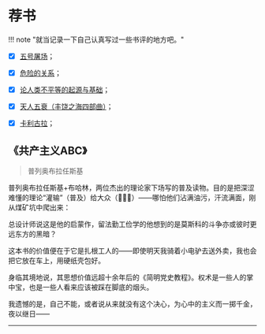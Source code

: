 # 荐书

!!! note "就当记录一下自己认真写过一些书评的地方吧。"

- [x] [五号屠场](../Literature/Novel/Slaughterhouse_five.md)；

- [x] [危险的关系](../Literature/Novel/Les_liaisons_dangereuses.md)；

- [x] [论人类不平等的起源与基础](../Philosophy/Discours_linegalite.md)；

- [x] [天人五衰（丰饶之海四部曲）](../Literature/Novel/Tianrenwushuai.md)；

- [x] [卡利古拉](../Plays/Caligula.md)；




## 《共产主义ABC》

> 普列奥布拉任斯基

普列奥布拉任斯基+布哈林，两位杰出的理论家下场写的普及读物。目的是把深涩难懂的理论“灌输”（普及）给大众（👷👷‍♀️）——哪怕他们沾满油污，汗流满面，刚从煤矿坑中爬出来：

总设计师说这是他的启蒙作，留法勤工俭学的他想到的是莫斯科的斗争亦或彼时更远东方的黑暗？

这本书的价值便在于它是扎根工人的——即使明天我骑着小电驴去送外卖，我也会把它放在车上，用硬纸壳包好。

身临其境地说，其思想价值远超十余年后的《简明党史教程》。权术是一些人的掌中宝，也是一些人看来应该被踩在脚底的烟头。

我遗憾的是，自己不能，或者说从来就没有这个决心，为心中的主义而一掷千金，夜以继日——

---- 
